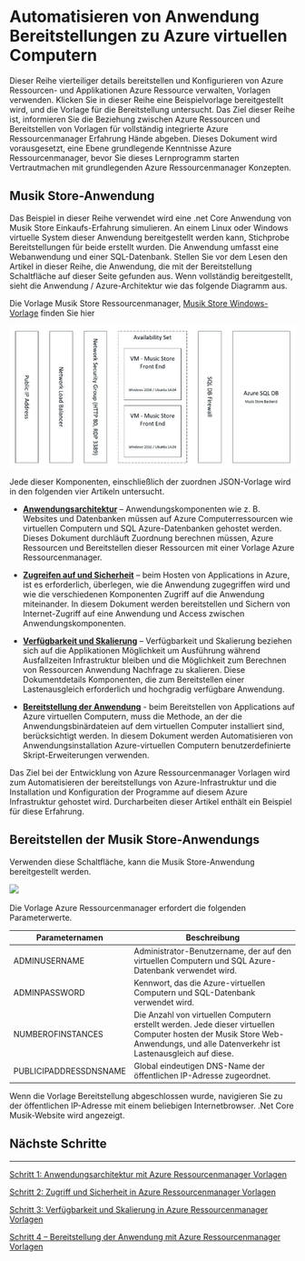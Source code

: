 <properties
   pageTitle="Azure-virtuellen Computern DotNet Core Lernprogramm 1 | Microsoft Azure"
   description="Azure-virtuellen Computern DotNet Core Lernprogramm"
   services="virtual-machines-windows"
   documentationCenter="virtual-machines"
   authors="neilpeterson"
   manager="timlt"
   editor="tysonn"
   tags="azure-resource-manager"/>

<tags
   ms.service="virtual-machines-windows"
   ms.devlang="na"
   ms.topic="article"
   ms.tgt_pltfrm="vm-windows"
   ms.workload="infrastructure-services"
   ms.date="10/21/2016"
   ms.author="nepeters"/>

# <a name="automating-application-deployments-to-azure-virtual-machines"></a>Automatisieren von Anwendung Bereitstellungen zu Azure virtuellen Computern

Dieser Reihe vierteiliger details bereitstellen und Konfigurieren von Azure Ressourcen- und Applikationen Azure Ressource verwalten, Vorlagen verwenden. Klicken Sie in dieser Reihe eine Beispielvorlage bereitgestellt wird, und die Vorlage für die Bereitstellung untersucht. Das Ziel dieser Reihe ist, informieren Sie die Beziehung zwischen Azure Ressourcen und Bereitstellen von Vorlagen für vollständig integrierte Azure Ressourcenmanager Erfahrung Hände abgeben. Dieses Dokument wird vorausgesetzt, eine Ebene grundlegende Kenntnisse Azure Ressourcenmanager, bevor Sie dieses Lernprogramm starten Vertrautmachen mit grundlegenden Azure Ressourcenmanager Konzepten.

## <a name="music-store-application"></a>Musik Store-Anwendung

Das Beispiel in dieser Reihe verwendet wird eine .net Core Anwendung von Musik Store Einkaufs-Erfahrung simulieren. An einem Linux oder Windows virtuelle System dieser Anwendung bereitgestellt werden kann, Stichprobe Bereitstellungen für beide erstellt wurden. Die Anwendung umfasst eine Webanwendung und einer SQL-Datenbank. Stellen Sie vor dem Lesen den Artikel in dieser Reihe, die Anwendung, die mit der Bereitstellung Schaltfläche auf dieser Seite gefunden aus. Wenn vollständig bereitgestellt, sieht die Anwendung / Azure-Architektur wie das folgende Diagramm aus. 

Die Vorlage Musik Store Ressourcenmanager, [Musik Store Windows-Vorlage](https://github.com/Microsoft/dotnet-core-sample-templates/tree/master/dotnet-core-music-windows) finden Sie hier

![Musik Store-Anwendung](./media/virtual-machines-windows-dotnet-core/music-store.png)

Jede dieser Komponenten, einschließlich der zuordnen JSON-Vorlage wird in den folgenden vier Artikeln untersucht.

- [**Anwendungsarchitektur**](./virtual-machines-windows-dotnet-core-2-architecture.md) – Anwendungskomponenten wie z. B. Websites und Datenbanken müssen auf Azure Computerressourcen wie virtuellen Computern und SQL Azure-Datenbanken gehostet werden. Dieses Dokument durchläuft Zuordnung berechnen müssen, Azure Ressourcen und Bereitstellen dieser Ressourcen mit einer Vorlage Azure Ressourcenmanager. 

- [**Zugreifen auf und Sicherheit**](./virtual-machines-windows-dotnet-core-3-access-security.md) – beim Hosten von Applications in Azure, ist es erforderlich, überlegen, wie die Anwendung zugegriffen wird und wie die verschiedenen Komponenten Zugriff auf die Anwendung miteinander. In diesem Dokument werden bereitstellen und Sichern von Internet-Zugriff auf eine Anwendung und Access zwischen Anwendungskomponenten.

- [**Verfügbarkeit und Skalierung**](./virtual-machines-windows-dotnet-core-4-availability-scale.md) – Verfügbarkeit und Skalierung beziehen sich auf die Applikationen Möglichkeit um Ausführung während Ausfallzeiten Infrastruktur bleiben und die Möglichkeit zum Berechnen von Ressourcen Anwendung Nachfrage zu skalieren. Diese Dokumentdetails Komponenten, die zum Bereitstellen einer Lastenausgleich erforderlich und hochgradig verfügbare Anwendung.

- [**Bereitstellung der Anwendung**](./virtual-machines-windows-dotnet-core-5-app-deployment.md) - beim Bereitstellen von Applications auf Azure virtuellen Computern, muss die Methode, an der die Anwendungsbinärdateien auf dem virtuellen Computer installiert sind, berücksichtigt werden. In diesem Dokument werden Automatisieren von Anwendungsinstallation Azure-virtuellen Computern benutzerdefinierte Skript-Erweiterungen verwenden.

Das Ziel bei der Entwicklung von Azure Ressourcenmanager Vorlagen wird zum Automatisieren der bereitstellungs von Azure-Infrastruktur und die Installation und Konfiguration der Programme auf diesem Azure Infrastruktur gehostet wird. Durcharbeiten dieser Artikel enthält ein Beispiel für diese Erfahrung.

## <a name="deploy-the-music-store-application"></a>Bereitstellen der Musik Store-Anwendungs

Verwenden diese Schaltfläche, kann die Musik Store-Anwendung bereitgestellt werden.

<a href="https://portal.azure.com/#create/Microsoft.Template/uri/https%3A%2F%2Fraw.githubusercontent.com%2FMicrosoft%2Fdotnet-core-sample-templates%2Fmaster%2Fdotnet-core-music-windows%2Fazuredeploy.json" target="_blank">
    <img src="http://azuredeploy.net/deploybutton.png"/>
</a>

Die Vorlage Azure Ressourcenmanager erfordert die folgenden Parameterwerte.

|Parameternamen |Beschreibung   |
|---|---|
|ADMINUSERNAME   | Administrator-Benutzername, der auf den virtuellen Computern und SQL Azure-Datenbank verwendet wird.  |
|ADMINPASSWORD | Kennwort, das die Azure-virtuellen Computern und SQL-Datenbank verwendet wird.  |
|NUMBEROFINSTANCES | Die Anzahl von virtuellen Computern erstellt werden. Jede dieser virtuellen Computer hosten der Musik Store Web-Anwendungs, und alle Datenverkehr ist Lastenausgleich auf diese. |
|PUBLICIPADDRESSDNSNAME | Global eindeutigen DNS-Name der öffentlichen IP-Adresse zugeordnet. |

Wenn die Vorlage Bereitstellung abgeschlossen wurde, navigieren Sie zu der öffentlichen IP-Adresse mit einem beliebigen Internetbrowser. .Net Core Musik-Website wird angezeigt.

## <a name="next-steps"></a>Nächste Schritte

<hr>

[Schritt 1: Anwendungsarchitektur mit Azure Ressourcenmanager Vorlagen](./virtual-machines-windows-dotnet-core-2-architecture.md)

[Schritt 2: Zugriff und Sicherheit in Azure Ressourcenmanager Vorlagen](./virtual-machines-windows-dotnet-core-3-access-security.md)

[Schritt 3: Verfügbarkeit und Skalierung in Azure Ressourcenmanager Vorlagen](./virtual-machines-windows-dotnet-core-4-availability-scale.md)

[Schritt 4 – Bereitstellung der Anwendung mit Azure Ressourcenmanager Vorlagen](./virtual-machines-windows-dotnet-core-5-app-deployment.md)


